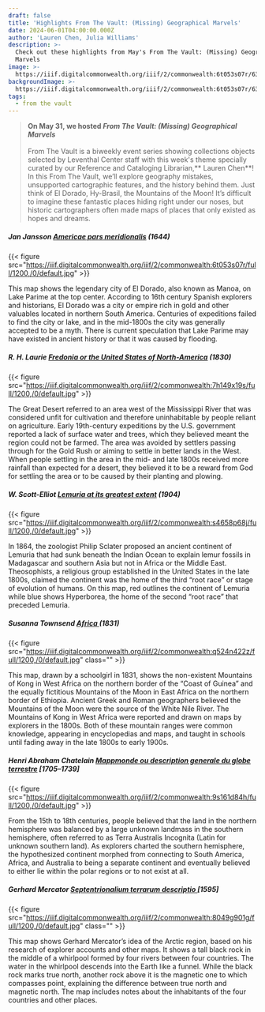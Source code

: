 ```yaml
---
draft: false
title: 'Highlights From The Vault: (Missing) Geographical Marvels'
date: 2024-06-01T04:00:00.000Z
author: 'Lauren Chen, Julia Williams'
description: >-
  Check out these highlights from May's From The Vault: (Missing) Geographical
  Marvels
image: >-
  https://iiif.digitalcommonwealth.org/iiif/2/commonwealth:6t053s07r/63,179,4572,1586/1200,/0/default.jpg
backgroundImage: >-
  https://iiif.digitalcommonwealth.org/iiif/2/commonwealth:6t053s07r/63,179,4572,1586/1200,/0/default.jpg
tags:
  - from the vault
---
```


> **On May 31, we hosted *From The Vault: (Missing) Geographical Marvels***\
> \
> From The Vault is a biweekly event series showing collections objects selected by Leventhal Center staff with this week's theme specially curated by our Reference and Cataloging Librarian,\*\* Lauren Chen\*\*!  In this From The Vault, we’ll explore  geography mistakes, unsupported cartographic features, and the history behind them. Just think of El Dorado, Hy-Brasil, the Mountains of the Moon! It’s difficult to imagine these fantastic places hiding right under our noses, but historic cartographers often made maps of places that only existed as hopes and dreams.

##### **Jan Jansson** *[Americae pars meridionalis](https://collections.leventhalmap.org/search/commonwealth:6t053s06g)* (1644)

{{< figure src="https://iiif.digitalcommonwealth.org/iiif/2/commonwealth:6t053s07r/full/1200,/0/default.jpg" >}}

This map shows the legendary city of El Dorado, also known as Manoa, on Lake Parime at the top center. According to 16th century Spanish explorers and historians, El Dorado was a city or empire rich in gold and other valuables located in northern South America. Centuries of expeditions failed to find the city or lake, and in the mid-1800s the city was generally accepted to be a myth. There is current speculation that Lake Parime may have existed in ancient history or that it was caused by flooding.

##### R. H. Laurie [Fredonia or the United States of North-America](https://collections.leventhalmap.org/search/commonwealth:7h149x18h) (1830)

{{< figure src="https://iiif.digitalcommonwealth.org/iiif/2/commonwealth:7h149x19s/full/1200,/0/default.jpg" >}}

The Great Desert referred to an area west of the Mississippi River that was considered unfit for cultivation and therefore uninhabitable by people reliant on agriculture. Early 19th-century expeditions by the U.S. government reported a lack of surface water and trees, which they believed meant the region could not be farmed. The area was avoided by settlers passing through for the Gold Rush or aiming to settle in better lands in the West. When people settling in the area in the mid- and late 1800s received more rainfall than expected for a desert, they believed it to be a reward from God for settling the area or to be caused by their planting and plowing.

##### W. Scott-Elliot [Lemuria at its greatest extent](https://collections.leventhalmap.org/search/commonwealth:cz30sz81k) (1904)

{{< figure src="https://iiif.digitalcommonwealth.org/iiif/2/commonwealth:s4658p68j/full/1200,/0/default.jpg" >}}

In 1864, the zoologist Philip Sclater proposed an ancient continent of Lemuria that had sunk beneath the Indian Ocean to explain lemur fossils in Madagascar and southern Asia but not in Africa or the Middle East. Theosophists, a religious group established in the United States in the late 1800s, claimed the continent was the home of the third “root race” or stage of evolution of humans. On this map, red outlines the continent of Lemuria while blue shows Hyperborea, the home of the second “root race” that preceded Lemuria.

##### Susanna Townsend [Africa ](https://collections.leventhalmap.org/search/commonwealth:q524n421p)(1831)

{{< figure src="https://iiif.digitalcommonwealth.org/iiif/2/commonwealth:q524n422z/full/1200,/0/default.jpg" class="" >}}

This map, drawn by a schoolgirl in 1831, shows the non-existent Mountains of Kong in West Africa on the northern border of the “Coast of Guinea” and the equally fictitious Mountains of the Moon in East Africa on the northern border of Ethiopia. Ancient Greek and Roman geographers believed the Mountains of the Moon were the source of the White Nile River. The Mountains of Kong in West Africa were reported and drawn on maps by explorers in the 1800s. Both of these mountain ranges were common knowledge, appearing in encyclopedias and maps, and taught in schools until fading away in the late 1800s to early 1900s. 

##### Henri Abraham Chatelain [Mappmonde ou description generale du globe terrestre](https://collections.leventhalmap.org/search/commonwealth:9s161d837) \[1705–1739]

{{< figure src="https://iiif.digitalcommonwealth.org/iiif/2/commonwealth:9s161d84h/full/1200,/0/default.jpg" >}}

From the 15th to 18th centuries, people believed that the land in the northern hemisphere was balanced by a large unknown landmass in the southern hemisphere, often referred to as Terra Australis Incognita (Latin for unknown southern land). As explorers charted the southern hemisphere, the hypothesized continent morphed from connecting to South America, Africa, and Australia to being a separate continent and eventually believed to either lie within the polar regions or to not exist at all.

##### Gerhard Mercator [Septentrionalium terrarum descriptio ](https://collections.leventhalmap.org/search/commonwealth:8049g9006)\[1595]

{{< figure src="https://iiif.digitalcommonwealth.org/iiif/2/commonwealth:8049g901g/full/1200,/0/default.jpg" class="" >}}

This map shows Gerhard Mercator’s idea of the Arctic region, based on his research of explorer accounts and other maps. It shows a tall black rock in the middle of a whirlpool formed by four rivers between four countries. The water in the whirlpool descends into the Earth like a funnel. While the black rock marks true north, another rock above it is the magnetic one to which compasses point, explaining the difference between true north and magnetic north. The map includes notes about the inhabitants of the four countries and other places.

